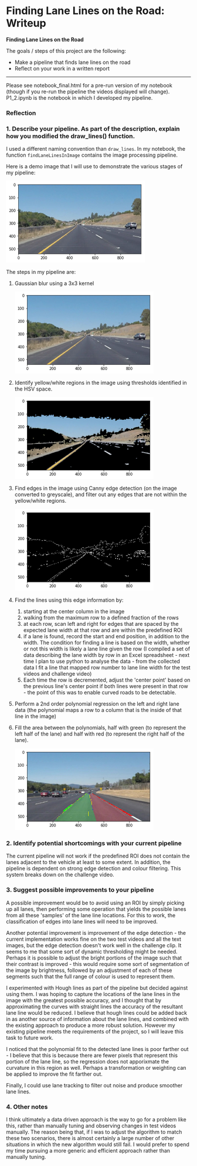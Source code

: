 # **Finding Lane Lines on the Road: Writeup** 

**Finding Lane Lines on the Road**

The goals / steps of this project are the following:
* Make a pipeline that finds lane lines on the road
* Reflect on your work in a written report

---

Please see notebook_final.html for a pre-run version of my notebook (though if you re-run the pipeline the videos displayed will change). P1_2.ipynb is the notebook in which I developed my pipeline.

### Reflection

### 1. Describe your pipeline. As part of the description, explain how you modified the draw_lines() function.

I used a different naming convention than `draw_lines`. In my notebook, the function `findLaneLinesInImage` contains the image processing pipeline.

Here is a demo image that I will use to demonstrate the various stages of my pipeline:

![Demo Image](report_images/original.png)

The steps in my pipeline are:



1. Gaussian blur using a 3x3 kernel

    ![Blurred](report_images/blurred.png)

2. Identify yellow/white regions in the image using thresholds identified in the HSV space.

    ![Yellow And White](report_images/yellow_and_white.png)

3. Find edges in the image using Canny edge detection (on the image converted to greyscale), and filter out any edges that are not within the yellow/white regions.

    ![Canny Edges](report_images/canny_edges.png)

4. Find the lines using this edge information by:
    1. starting at the center column in the image
    2. walking from the maximum row to a defined fraction of the rows
    3. at each row, scan left and right for edges that are spaced by the expected lane width at that row and are within the predefined ROI
    4. if a lane is found, record the start and end position, in addition to the width. The condition for finding a line is based on the width, whether or not this width is likely a lane line given the row (I compiled a set of data describing the lane width by row in an Excel spreadsheet - next time I plan to use python to analyse the data - from the collected data I fit a line that mapped row number to lane line width for the test videos and challenge video)
    5. Each time the row is decremented, adjust the 'center point' based on the previous line's center point if both lines were present in that row - the point of this was to enable curved roads to be detectable.
5. Perform a 2nd order polynomial regression on the left and right lane data (the polynomial maps a row to a column that is the inside of that line in the image)
6. Fill the area between the polynomials, half with green (to represent the left half of the lane) and half with red (to represent the right half of the lane).

    ![images_with_polynomials_and_lane_marked](report_images/images_with_polynomials_and_lane_marked.png)

### 2. Identify potential shortcomings with your current pipeline

The current pipeline will not work if the predefined ROI does not contain the lanes adjacent to the vehicle at least to some extent. In addition, the pipeline is dependent on strong edge detection and colour filtering. This system breaks down on the challenge video. 


### 3. Suggest possible improvements to your pipeline

A possible improvement would be to avoid using an ROI by simply picking up all lanes, then performing some operation that yields the possible lanes from all these 'samples' of the lane line locations. For this to work, the classification of edges into lane lines will need to be improved.

Another potential improvement is improvement of the edge detection - the current implementation works fine on the two test videos and all the text images, but the edge detection doesn't work well in the challenge clip. It seems to me that some sort of dynamic thresholding might be needed. Perhaps it is possible to adjust the bright portions of the image such that their contrast is improved - this would require some sort of segmentation of the image by brightness, followed by an adjustment of each of these segments such that the full range of colour is used to represent them.

I experimented with Hough lines as part of the pipeline but decided against using them. I was hoping to capture the locations of the lane lines in the image with the greatest possible accuracy, and I thought that by approximating the curves with straight lines the accuracy of the resultant lane line would be reduced. I believe that hough lines could be added back in as another source of information about the lane lines, and combined with the existing approach to produce a more robust solution. However my existing pipeline meets the requirements of the project, so I will leave this task to future work.

I noticed that the polynomial fit to the detected lane lines is poor farther out - I believe that this is because there are fewer pixels that represent this portion of the lane line, so the regression does not apporixmate the curvature in this region as well. Perhaps a transformation or weighting can be applied to improve the fit farther out.

Finally, I could use lane tracking to filter out noise and produce smoother lane lines.

### 4. Other notes

I think ultimately a data driven approach is the way to go for a problem like this, rather than manually tuning and observing changes in test videos manually. The reason being that, if I was to adjust the algorithm to match these two scenarios, there is almost certainly a large number of other situations in which the new algorithm would still fail. I would prefer to spend my time pursuing a more generic and efficient approach rather than manually tuning.